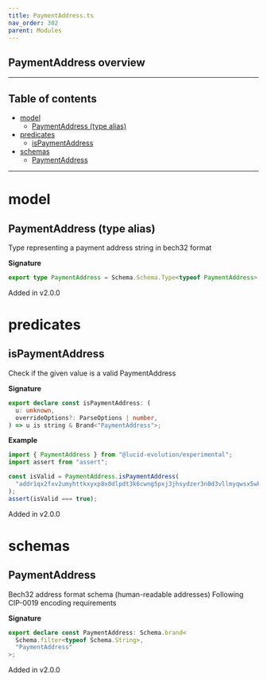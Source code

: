 ```yaml
---
title: PaymentAddress.ts
nav_order: 302
parent: Modules
---
```


## PaymentAddress overview

---

<h2 class="text-delta">Table of contents</h2>

- [model](#model)
  - [PaymentAddress (type alias)](#paymentaddress-type-alias)
- [predicates](#predicates)
  - [isPaymentAddress](#ispaymentaddress)
- [schemas](#schemas)
  - [PaymentAddress](#paymentaddress)

---

# model

## PaymentAddress (type alias)

Type representing a payment address string in bech32 format

**Signature**

```ts
export type PaymentAddress = Schema.Schema.Type<typeof PaymentAddress>;
```

Added in v2.0.0

# predicates

## isPaymentAddress

Check if the given value is a valid PaymentAddress

**Signature**

```ts
export declare const isPaymentAddress: (
  u: unknown,
  overrideOptions?: ParseOptions | number,
) => u is string & Brand<"PaymentAddress">;
```

**Example**

```ts
import { PaymentAddress } from "@lucid-evolution/experimental";
import assert from "assert";

const isValid = PaymentAddress.isPaymentAddress(
  "addr1qx2fxv2umyhttkxyxp8x0dlpdt3k6cwng5pxj3jhsydzer3n0d3vllmyqwsx5wktcd8cc3sq835lu7drv2xwl2wywfgse35a3x",
);
assert(isValid === true);
```

Added in v2.0.0

# schemas

## PaymentAddress

Bech32 address format schema (human-readable addresses)
Following CIP-0019 encoding requirements

**Signature**

```ts
export declare const PaymentAddress: Schema.brand<
  Schema.filter<typeof Schema.String>,
  "PaymentAddress"
>;
```

Added in v2.0.0
